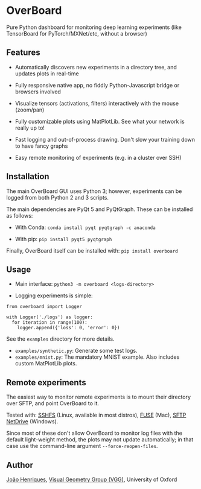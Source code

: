 # OverBoard
Pure Python dashboard for monitoring deep learning experiments (like TensorBoard for PyTorch/MXNet/etc, without a browser)

## Features

- Automatically discovers new experiments in a directory tree, and updates plots in real-time

- Fully responsive native app, no fiddly Python-Javascript bridge or browsers involved

- Visualize tensors (activations, filters) interactively with the mouse (zoom/pan)

- Fully customizable plots using MatPlotLib. See what your network is really up to!

- Fast logging and out-of-process drawing. Don't slow your training down to have fancy graphs

- Easy remote monitoring of experiments (e.g. in a cluster over SSH)

## Installation

The main OverBoard GUI uses Python 3; however, experiments can be logged from both Python 2 and 3 scripts.

The main dependencies are PyQt 5 and PyQtGraph. These can be installed as follows:

- With Conda: `conda install pyqt pyqtgraph -c anaconda`

- With pip: `pip install pyqt5 pyqtgraph`

Finally, OverBoard itself can be installed with: `pip install overboard`

## Usage

- Main interface: `python3 -m overboard <logs-directory>`

- Logging experiments is simple:
```
from overboard import Logger

with Logger('./logs') as logger:
  for iteration in range(100):
    logger.append({'loss': 0, 'error': 0})
```

See the `examples` directory for more details.

- `examples/synthetic.py`: Generate some test logs.
- `examples/mnist.py`: The mandatory MNIST example. Also includes custom MatPlotLib plots.

## Remote experiments

The easiest way to monitor remote experiments is to mount their directory over SFTP, and point OverBoard to it.

Tested with: [SSHFS](https://github.com/libfuse/sshfs) (Linux, available in most distros), [FUSE](https://osxfuse.github.io/) (Mac), [SFTP NetDrive](https://www.nsoftware.com/sftp/netdrive/) (Windows).

Since most of these don't allow OverBoard to monitor log files with the default light-weight method, the plots may not update automatically; in that case use the command-line argument `--force-reopen-files`.

## Author

[João Henriques](http://www.robots.ox.ac.uk/~joao/), [Visual Geometry Group (VGG)](http://www.robots.ox.ac.uk/~vgg/), University of Oxford


